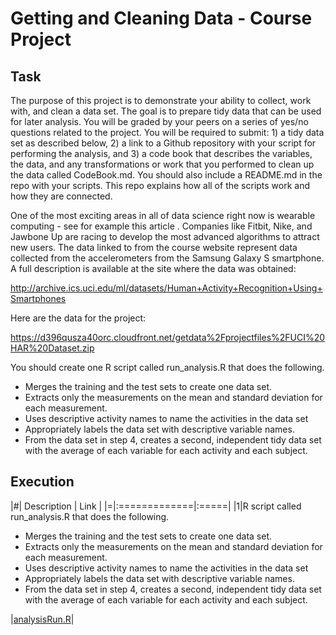 # Getting and Cleaning Data - Course Project

## Task
The purpose of this project is to demonstrate your ability to collect, work with, and clean a data set. The goal is to prepare tidy data that can be used for later analysis. You will be graded by your peers on a series of yes/no questions related to the project. You will be required to submit: 1) a tidy data set as described below, 2) a link to a Github repository with your script for performing the analysis, and 3) a code book that describes the variables, the data, and any transformations or work that you performed to clean up the data called CodeBook.md. You should also include a README.md in the repo with your scripts. This repo explains how all of the scripts work and how they are connected.

One of the most exciting areas in all of data science right now is wearable computing - see for example this article . Companies like Fitbit, Nike, and Jawbone Up are racing to develop the most advanced algorithms to attract new users. The data linked to from the course website represent data collected from the accelerometers from the Samsung Galaxy S smartphone. A full description is available at the site where the data was obtained:

http://archive.ics.uci.edu/ml/datasets/Human+Activity+Recognition+Using+Smartphones

Here are the data for the project:

https://d396qusza40orc.cloudfront.net/getdata%2Fprojectfiles%2FUCI%20HAR%20Dataset.zip

You should create one R script called run_analysis.R that does the following.

* Merges the training and the test sets to create one data set.  
* Extracts only the measurements on the mean and standard deviation for each measurement.  
* Uses descriptive activity names to name the activities in the data set  
* Appropriately labels the data set with descriptive variable names.  
* From the data set in step 4, creates a second, independent tidy data set with the average of each variable for each activity and each subject.  

## Execution

|#| Description | Link |
|=|:=============|:=====|
|1|R script called run_analysis.R that does the following.<ul><li>Merges the training and the test sets to create one data set.</li><li>Extracts only the measurements on the mean and standard deviation for each measurement.</li><li>Uses descriptive activity names to name the activities in the data set</li><li>Appropriately labels the data set with descriptive variable names.</li><li>From the data set in step 4, creates a second, independent tidy data set with the average of each variable for each activity and each subject.</li></ul>|[analysisRun.R](./analysisRun.R)|
